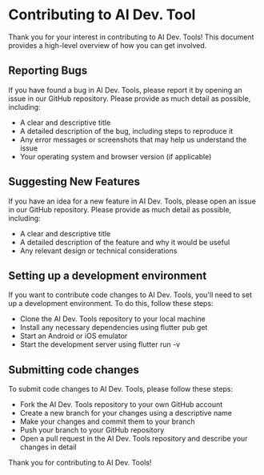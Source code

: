 # Contributing to AI Dev. Tool

Thank you for your interest in contributing to AI Dev. Tools! This document provides a high-level overview of how you can get involved.

## Reporting Bugs

If you have found a bug in AI Dev. Tools, please report it by opening an issue in our GitHub repository. Please provide as much detail as possible, including:

- A clear and descriptive title
- A detailed description of the bug, including steps to reproduce it
- Any error messages or screenshots that may help us understand the issue
- Your operating system and browser version (if applicable)

## Suggesting New Features

If you have an idea for a new feature in AI Dev. Tools, please open an issue in our GitHub repository. Please provide as much detail as possible, including:

- A clear and descriptive title
- A detailed description of the feature and why it would be useful
- Any relevant design or technical considerations

## Setting up a development environment

If you want to contribute code changes to AI Dev. Tools, you'll need to set up a development environment. To do this, follow these steps:

- Clone the AI Dev. Tools repository to your local machine
- Install any necessary dependencies using flutter pub get
- Start an Android or iOS emulator
- Start the development server using flutter run -v

## Submitting code changes

To submit code changes to AI Dev. Tools, please follow these steps:

- Fork the AI Dev. Tools repository to your own GitHub account
- Create a new branch for your changes using a descriptive name
- Make your changes and commit them to your branch
- Push your branch to your GitHub repository
- Open a pull request in the AI Dev. Tools repository and describe your changes in detail

Thank you for contributing to AI Dev. Tools!
